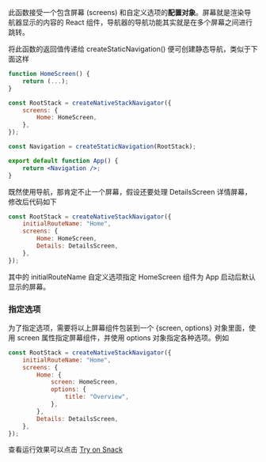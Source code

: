 此函数接受一个包含屏幕 (screens) 和自定义选项的**配置对象**。屏幕就是渲染导航器显示的内容的 React 组件，导航器的导航功能其实就是在多个屏幕之间进行跳转。

将此函数的返回值传递给 createStaticNavigation() 便可创建静态导航，类似于下面这样

```jsx
function HomeScreen() {
	return (...);
}

const RootStack = createNativeStackNavigator({
	screens: {
		Home: HomeScreen,
	},
});

const Navigation = createStaticNavigation(RootStack);

export default function App() {
	return <Navigation />;
}
```

既然使用导航，那肯定不止一个屏幕，假设还要处理 DetailsScreen 详情屏幕，修改后代码如下

```jsx
const RootStack = createNativeStackNavigator({
	initialRouteName: "Home",
	screens: {
		Home: HomeScreen,
		Details: DetailsScreen,
	},
});
```

其中的 initialRouteName 自定义选项指定 HomeScreen 组件为 App 启动后默认显示的屏幕。

### 指定选项

为了指定选项，需要将以上屏幕组件包装到一个 {screen, options} 对象里面，使用 screen 属性指定屏幕组件，并使用 options 对象指定各种选项。例如

```jsx
const RootStack = createNativeStackNavigator({
	initialRouteName: "Home",
	screens: {
		Home: {
			screen: HomeScreen,
			options: {
				title: "Overview",
			},
		},
		Details: DetailsScreen,
	},
});
```

查看运行效果可以点击 [Try on Snack](https://snack.expo.dev/?name=Options+for+Screen&code=import+*+as+React+from+%27react%27%3B%0Aimport+%7B+View%2C+Text+%7D+from+%27react-native%27%3B%0Aimport+%7B+createStaticNavigation+%7D+from+%27%40react-navigation%2Fnative%27%3B%0Aimport+%7B+createNativeStackNavigator+%7D+from+%27%40react-navigation%2Fnative-stack%27%3B%0A%0Afunction+HomeScreen%28%29+%7B%0A++return+%28%0A++++%3CView+style%3D%7B%7B+flex%3A+1%2C+alignItems%3A+%27center%27%2C+justifyContent%3A+%27center%27+%7D%7D%3E%0A++++++%3CText%3EHome+Screen%3C%2FText%3E%0A++++%3C%2FView%3E%0A++%29%3B%0A%7D%0A%0Afunction+DetailsScreen%28%29+%7B%0A++return+%28%0A++++%3CView+style%3D%7B%7B+flex%3A+1%2C+alignItems%3A+%27center%27%2C+justifyContent%3A+%27center%27+%7D%7D%3E%0A++++++%3CText%3EDetails+Screen%3C%2FText%3E%0A++++%3C%2FView%3E%0A++%29%3B%0A%7D%0A%0Aconst+RootStack+%3D+createNativeStackNavigator%28%7B%0A++initialRouteName%3A+%27Home%27%2C%0A++screens%3A+%7B%0A++++Home%3A+%7B%0A++++++screen%3A+HomeScreen%2C%0A++++++options%3A+%7B%0A++++++++title%3A+%27Overview%27%2C%0A++++++%7D%2C%0A++++%7D%2C%0A++++Details%3A+DetailsScreen%2C%0A++%7D%2C%0A%7D%29%3B%0A%0Aconst+Navigation+%3D+createStaticNavigation%28RootStack%29%3B%0A%0Aexport+default+function+App%28%29+%7B%0A++return+%3CNavigation+%2F%3E%3B%0A%7D%0A&dependencies=%40react-navigation%2Fnative-stack%407.3.23%2C%40react-navigation%2Fnative%407.1.16%2Creact%40*%2Creact-native%40*%2Creact-native-safe-area-context%40*%2Creact-native-screens%40*&platform=web&supportedPlatforms=ios%2Candroid%2Cweb&preview=true&hideQueryParams=true)
